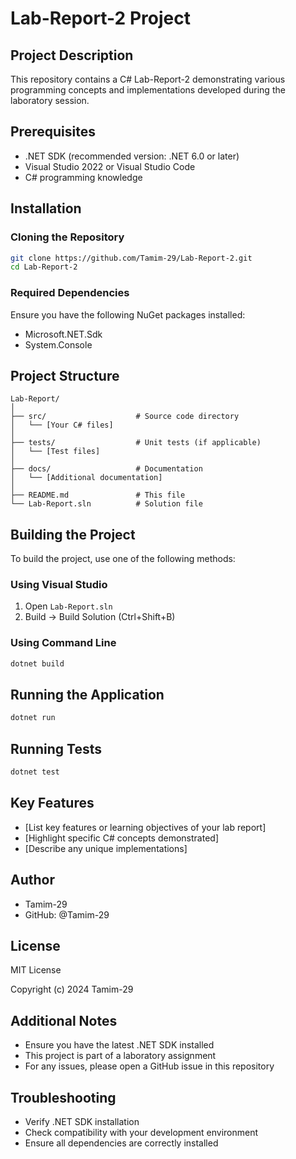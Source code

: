# Lab-Report-2 Project

## Project Description
This repository contains a C# Lab-Report-2 demonstrating various programming concepts and implementations developed during the laboratory session.

## Prerequisites
- .NET SDK (recommended version: .NET 6.0 or later)
- Visual Studio 2022 or Visual Studio Code
- C# programming knowledge

## Installation

### Cloning the Repository
```bash
git clone https://github.com/Tamim-29/Lab-Report-2.git
cd Lab-Report-2
```

### Required Dependencies
Ensure you have the following NuGet packages installed:
- Microsoft.NET.Sdk
- System.Console

## Project Structure
```
Lab-Report/
│
├── src/                    # Source code directory
│   └── [Your C# files]
│
├── tests/                  # Unit tests (if applicable)
│   └── [Test files]
│
├── docs/                   # Documentation
│   └── [Additional documentation]
│
├── README.md               # This file
└── Lab-Report.sln          # Solution file
```

## Building the Project
To build the project, use one of the following methods:

### Using Visual Studio
1. Open `Lab-Report.sln`
2. Build → Build Solution (Ctrl+Shift+B)

### Using Command Line
```bash
dotnet build
```

## Running the Application
```bash
dotnet run
```

## Running Tests
```bash
dotnet test
```

## Key Features
- [List key features or learning objectives of your lab report]
- [Highlight specific C# concepts demonstrated]
- [Describe any unique implementations]

## Author
- Tamim-29
- GitHub: @Tamim-29

## License
MIT License

Copyright (c) 2024 Tamim-29

## Additional Notes
- Ensure you have the latest .NET SDK installed
- This project is part of a laboratory assignment
- For any issues, please open a GitHub issue in this repository

## Troubleshooting
- Verify .NET SDK installation
- Check compatibility with your development environment
- Ensure all dependencies are correctly installed
```
